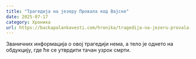 ```yaml
---
title: "Трагедија на језеру Провала код Вајске"
date: 2025-07-17
category: Хроника
url: https://backapalankavesti.com/hronika/tragedija-na-jezeru-provala-kod-vajske/
---
```


Званичних информација о овој трагедији нема, а тело је однето на обдукцију, где ће се утврдити тачан узрок смрти.
